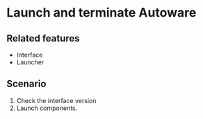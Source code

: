 # Launch and terminate Autoware

## Related features

- Interface
- Launcher

## Scenario

1. Check the interface version
1. Launch components.
